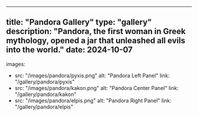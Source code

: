 
---
title: "Pandora Gallery"
type: "gallery"
description: "Pandora, the first woman in Greek mythology, opened a jar that unleashed all evils into the world."
date: 2024-10-07
---

images:
  - src: "/images/pandora/pyxis.png"
    alt: "Pandora Left Panel"
    link: "/gallery/pandora/pyxis"
  - src: "/images/pandora/kakon.png"
    alt: "Pandora Center Panel"
    link: "/gallery/pandora/kakon"
  - src: "/images/pandora/elpis.png"
    alt: "Pandora Right Panel"
    link: "/gallery/pandora/elpis"
